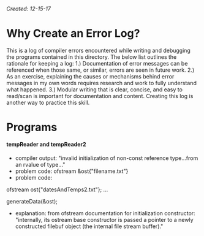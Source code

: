 ###### Created: 12-15-17


# Why Create an Error Log?
 This is a log of compiler errors encountered while writing and debugging the programs contained in this directory. The below list outlines the rationale for keeping a log:
 1.) Documentation of error messages can be referenced when those same, or similar, errors are seen in future work. 
 2.) As an exercise, explaining the causes or mechanisms behind error messages in my own words requires research and work to fully understand what happened. 
 3.) Modular writing that is clear, concise, and easy to read/scan is important for documentation and content. Creating this log is another way to practice this skill.


# Programs

#### tempReader and tempReader2
- compiler output: "invalid initialization of non-const reference type...from an rvalue of type..."
- problem code: ofstream &ost{"filename.txt"}
- problem code: 

ofstream ost{"datesAndTemps2.txt"};
  ...

generateData(&ost);


- explanation: from ofstream documentation for initialization constructor: "internally, its ostream base constructor is passed a pointer to a newly constructed filebuf object (the internal file stream buffer)."
 


